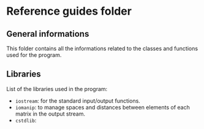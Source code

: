 # Reference guides folder

## General informations
This folder contains all the informations related to the classes and functions used for the program.

## Libraries
List of the libraries used in the program:
- `iostream`: for the standard input/output functions.
- `iomanip`: to manage spaces and distances between elements of each matrix in the output stream.
- `cstdlib`:
